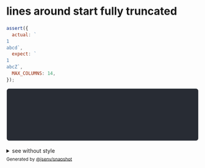 # lines around start fully truncated

```js
assert({
  actual: `
1
abcd`,
  expect: `
1
abcZ`,
  MAX_COLUMNS: 14,
});
```

![img](throw.svg)

<details>
  <summary>see without style</summary>

```console
AssertionError: actual and expect are different

actual: 1| 
        2| …
        3| …cd
expect: 1| 
        2| …
        3| …cZ
```

</details>


<sub>
  Generated by <a href="https://github.com/jsenv/core/tree/main/packages/independent/snapshot">@jsenv/snapshot</a>
</sub>